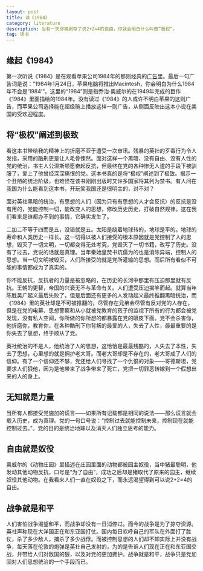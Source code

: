 ```yaml
---
layout: post
title: 读《1984》
category: literature
description: 当有一天你被剥夺了说2+2=4的自由，你就会明白什么叫做“极权”。
tag: 读书
---
```


## 缘起《1984》

第一次听说《1984》是在观看苹果公司1984年的那则经典的[广告](http://www.tudou.com/programs/view/cMydHNamQ5Y/)里。最后一句广告词是说：“1984年1月24日，苹果电脑将推出Macintosh，你会明白为什么1984年不会是‘1984’”。这里的“1984”则是指乔治·奥威尔的在1949年完成的巨作《1984》里面描绘的1984年。没有读过《1984》的人或许不明白苹果的这则广告，而苹果公司选择能在超级碗上播放这样一则广告，从侧面反映出这本小说在美国的受欢迎程度。

## 将“极权”阐述到极致

看这本书带给我的精神上的折磨不亚于遭受一次审讯。残暴的英社的歹毒行为令人发指，采用的酷刑更是让人毛骨悚然。面对这样一个黑暗、没有自由、没有人性的党的统治，书主人公温斯顿愿奋起反抗，但最终在党的各种惨无人道的手段下被驯服了，爱上了他曾经深深痛恨的党。这本书真的是将“极权”阐述到了极致。揭示一个丑陋的统治阶级，也难怪在该书刚刚出版时又许多国家将其列为禁书。有人问在我国为什么能看到这本书，开玩笑我国还是很明主的，对不对？

面对英社黑暗的统治，有思想的人们（因为只有有思想的人才会反抗）的反抗是没有用的，党能控制一切，能改变人的思想，修改历史历史，打破自然规律。这在我们看来是谁都办不到的事情，它确实发生了。

二加二不等于四而是五，没错就是五。太阳是绕着地球转的，地球是平的。地球的寿命和人类历史一样长。这一切得以被人们接受的根本原因就是党控制了人的思想，毁灭了一切文明，一切都变得无处考究，党毁灭了一切书籍，改写了历史。没有了过去，党说的话就是真理。当年秦始皇焚书坑儒为的也是消除异端，控制人的思想。当一切文明被毁灭，人们所接受的就是党所灌输的思想。而后所有看似不可能的事情都成为了真实的。

你不能反抗，反抗者的力量是被忽略的，在历史的长河中那里有压迫那里就有反抗。王朝的更替，帝国的兴衰无不与革命有关。人们遭受压迫揭竿而起。就算当年陈胜吴广起义最后失败了，但是后面还有更多的人发动起义最终推翻黑暗统治，而《1984》里的英社却是不可被推翻的，尽管存在兄弟会尽管有反对党的人存在，但是在党的电幕、思想警察和从小就被党教育的孩子的监视下所有的行为都会被党发现，没有私人空间，你所做的你所想的都暴露在党的眼皮下面。党不会杀害你，他折磨你，教育你，在各种酷刑下你背叛的最爱的人，失去了人性，最最重要的是你失去了思想，终于顺从了党。

英社统治的不是人，他统治了人的思想，这恰恰是最最残酷的，人失去了本性，失去了思想，心里想的就是拥护老大哥。而老大哥却是不存在的，老大哥成了人们的信仰。有了一个信仰还不够，党还给人们寻找了一个仇恨的对象——哥德斯坦，党要求人们狠他，因为是他带来了战争带来了死亡，党把一切罪恶转嫁到一个假想出来的人的身上。

## 无知就是力量

当所有人都接受党施加的谎言——如果所有记载都是相同的说法——那么谎言就会载入历史，成为真理。党的一句口号说：“控制过去就能控制未来，控制现在就能控制过去。”。党的目的是统治地球以及消灭人们独立思考的能力。

## 自由就是奴役

奥威尔的《动物庄园》里描述在庄园里面的动物都被园主奴役，当中猪最聪明，他发动其他动物反抗，口号是“为了自由”，成功之后却是猪取代了原来的园主，继续奴役其他动物。在我看来人们一直在奴役之下，而永远渴望得到可以说2+2=4的自由。

## 战争就是和平

人们害怕战争渴望和平，而战争却没有一日消停过。而今的战争是为了掠夺资源。英社声称现在大洋国正在和东亚国打仗。国内每日欢呼自己的军队在外面打了胜仗，杀了多少敌人，捕杀了多少战俘。而被控制思想的人们却不知实际上并没有战争，每天落在伦敦的炮弹是英社自己发射的，为的是告诉人们现在正在和东亚国交战，并带给人们对敌国的狠，以及对党的更加拥护。战争就是和平，战争只是党加固对人们思想统治的一个手段而已。

